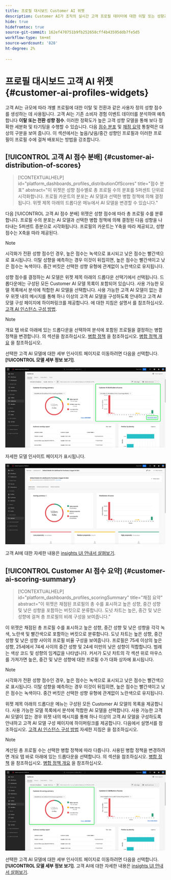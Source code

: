 ```yaml
---
title: 프로필 대시보드 Customer AI 위젯
description: Customer AI가 조직의 실시간 고객 프로필 데이터에 대한 이탈 또는 성향과 관련된 중요한 통찰력을 제공하는 방법을 알아봅니다.
hide: true
hidefromtoc: true
source-git-commit: 162ef470751b9fb252658cff4b43595ddb7fe5d5
workflow-type: tm+mt
source-wordcount: '828'
ht-degree: 2%

---
```


# 프로필 대시보드 고객 AI 위젯 {#customer-ai-profiles-widgets}

고객 AI는 규모에 따라 개별 프로필에 대한 이탈 및 전환과 같은 사용자 정의 성향 점수를 생성하는 데 사용됩니다. 고객 AI는 기존 소비자 경험 이벤트 데이터를 분석하여 예측합니다 **이탈 또는 전환 성향 점수**. 이러한 정확도가 높은 고객 성향 모델을 통해 보다 정확한 세분화 및 타기팅을 수행할 수 있습니다. 다음 [점수 분포](#customer-ai-distribution-of-scores) 및 [채점 요약](#customer-ai-scoring-summary) 통찰력은 대상의 구분을 보여 줍니다. 이 섹션에서는 높음/낮음/중간 성향인 프로필과 이러한 프로필이 프로필 수에 걸쳐 배포되는 방법을 강조합니다.

<!-- 
The links when required:
* [[!UICONTROL Customer AI scoring summary]](#customer-ai-scoring-summary)
* [[!UICONTROL Customer AI distribution of scores]](#customer-ai-distribution-of-scores) 
-->

## [!UICONTROL 고객 AI 점수 분배] {#customer-ai-distribution-of-scores}

>[!CONTEXTUALHELP]
>id="platform_dashboards_profiles_distributionOfScores"
>title="점수 분포"
>abstract="이 위젯은 성향 점수별로 총 프로필 수의 분포를 5퍼센트 단위로 시각화합니다. 프로필 카운트의 분포는 AI 모델과 선택한 병합 정책에 의해 결정됩니다. 위젯 제목 아래의 드롭다운 메뉴에서 AI 모델을 변경할 수 있습니다."

다음 [!UICONTROL 고객 AI 점수 분배] 위젯은 성향 점수에 따라 총 프로필 수를 분류합니다. 프로필 수의 분포는 AI 모델과 선택한 병합 정책에 의해 결정된 다음 성향을 나타내는 5퍼센트 증분으로 시각화됩니다. 프로필의 카운트는 Y축을 따라 제공되고, 성향 점수는 X축을 따라 제공된다.

>[!NOTE]
>
>시각화가 전환 성향 점수인 경우, 높은 점수는 녹색으로 표시되고 낮은 점수는 빨간색으로 표시됩니다. 이탈 성향을 예측하는 경우 이것이 뒤집히면, 높은 점수는 빨간색이고 낮은 점수는 녹색이다. 중간 버킷은 선택한 성향 유형에 관계없이 노란색으로 유지됩니다.

성향 점수를 결정하는 AI 모델은 위젯 제목 아래의 드롭다운 선택기에서 선택됩니다. 드롭다운에는 구성된 모든 Customer AI 모델 목록이 포함되어 있습니다. 사용 가능한 모델 목록에서 분석에 적합한 AI 모델을 선택합니다. 사용 가능한 고객 AI 모델이 없는 경우 위젯 내의 메시지를 통해 하나 이상의 고객 AI 모델을 구성하도록 안내하고 고객 AI 모델 구성 페이지에 하이퍼링크를 제공합니다. 에 대한 지침은 설명서 를 참조하십시오. [고객 AI 인스턴스 구성 방법](../../intelligent-services/customer-ai/user-guide/configure.md).

>[!NOTE]
>
>개요 탭 바로 아래에 있는 드롭다운을 선택하여 분석에 포함된 프로필을 결정하는 병합 정책을 변경합니다. 의 섹션을 참조하십시오. [병합 정책](#merge-policies) 을 참조하십시오. [병합 정책 개요](../../profile/merge-policies/overview.md) 을 참조하십시오.

선택한 고객 AI 모델에 대한 세부 인사이트 페이지로 이동하려면 다음을 선택합니다. **[!UICONTROL 모델 세부 정보 보기]**.

![을 사용하는 Experience Platform 대상 대시보드 [!UICONTROL 고객 AI 점수 분배] 위젯 및 [!UICONTROL 모델 세부 정보 보기] 강조 표시됨.](../images/segments/customer-ai-distribution-of-scores.png)

자세한 모델 인사이트 페이지가 표시됩니다.

![고객 AI에 대한 인사이트 페이지.](../images/profiles/customer-ai-insights-page.png)

고객 AI에 대한 자세한 내용은 [insights UI 안내서 살펴보기](../../intelligent-services/customer-ai/user-guide/discover-insights.md).

## [!UICONTROL Customer AI 점수 요약] {#customer-ai-scoring-summary}

>[!CONTEXTUALHELP]
>id="platform_dashboards_profiles_scoringSummary"
>title="채점 요약"
>abstract="이 위젯은 채점된 프로필의 총 수를 표시하고 높은 성향, 중간 성향 및 낮은 성향을 포함하는 버킷으로 분류합니다. 도넛 차트는 높은, 중간 및 낮은 성향에 걸쳐 총 프로필의 비례 구성을 보여줍니다."

이 위젯은 채점된 총 프로필 수를 표시하고 높은 성향, 중간 성향 및 낮은 성향을 각각 녹색, 노란색 및 빨간색으로 포함하는 버킷으로 분류합니다. 도넛 차트는 높은 성향, 중간 성향 및 낮은 성향 사이의 프로필 비율 구성을 보여줍니다. 프로필은 75세 이상의 높은 성향, 25세에서 74세 사이의 중간 성향 및 24세 미만의 낮은 성향이 적합합니다. 범례는 색상 코드 및 성향의 임계값을 나타냅니다. 커서가 도넛 차트의 각 섹션 위로 마우스를 가져가면 높은, 중간 및 낮은 성향에 대한 프로필 수가 대화 상자에 표시됩니다.

>[!NOTE]
>
>시각화가 전환 성향 점수인 경우, 높은 점수는 녹색으로 표시되고 낮은 점수는 빨간색으로 표시됩니다. 이탈 성향을 예측하는 경우 이것이 뒤집히면, 높은 점수는 빨간색이고 낮은 점수는 녹색이다. 중간 버킷은 선택한 성향 유형에 관계없이 노란색으로 유지됩니다.

위젯 제목 아래의 드롭다운 메뉴는 구성된 모든 Customer AI 모델의 목록을 제공합니다. 사용 가능한 모델 목록에서 분석에 적합한 AI 모델을 선택합니다. 사용 가능한 고객 AI 모델이 없는 경우 위젯 내의 메시지를 통해 하나 이상의 고객 AI 모델을 구성하도록 안내하고 고객 AI 모델 구성 페이지에 하이퍼링크를 제공합니다. 다음에서 설명서를 참조하십시오. [고객 AI 인스턴스 구성 방법](../../intelligent-services/customer-ai/user-guide/configure.md) 자세한 지침은 을 참조하십시오.

>[!NOTE]
>
>계산된 총 프로필 수는 선택한 병합 정책에 따라 다릅니다. 사용된 병합 정책을 변경하려면 개요 탭 바로 아래에 있는 드롭다운을 선택합니다. 의 섹션을 참조하십시오. [병합 정책](#merge-policies) 을 참조하십시오. [병합 정책 개요](../../profile/merge-policies/overview.md) 을 참조하십시오.

![Customer AI 점수 요약 위젯이 강조 표시된 Experience Platform 대상 대시보드입니다.](../images/segments/customer-ai-scoring-summary.png)

선택한 고객 AI 모델에 대한 세부 인사이트 페이지로 이동하려면 다음을 선택합니다. **[!UICONTROL 모델 세부 정보 보기]**. 고객 AI에 대한 자세한 내용은 [insights UI 안내서 살펴보기](../../intelligent-services/customer-ai/user-guide/discover-insights.md).